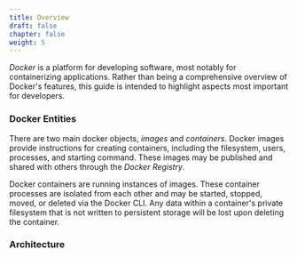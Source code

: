```yaml
---
title: Overview
draft: false
chapter: false
weight: 5
---
```


_Docker_ is a platform for developing software, most notably for containerizing applications. Rather than being a comprehensive overview of Docker's features, this guide is intended to highlight aspects most important for developers.

### Docker Entities

There are two main docker objects, _images_ and _containers_. Docker images provide instructions for creating containers, including the filesystem, users, processes, and starting command. These images may be published and shared with others through the _Docker Registry_.

Docker containers are running instances of images. These container processes are isolated from each other and may be started, stopped, moved, or deleted via the Docker CLI. Any data within a container's private filesystem that is not written to persistent storage will be lost upon deleting the container.

### Architecture

